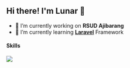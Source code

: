 ## Hi there! I'm Lunar 👋

<!--
**lunar21/lunar21** is a ✨ _special_ ✨ repository because its `README.md` (this file) appears on your GitHub profile.

Here are some ideas to get you started:

- 🔭 I’m currently working on ...
- 🌱 I’m currently learning ...
- 👯 I’m looking to collaborate on ...
- 🤔 I’m looking for help with ...
- 💬 Ask me about ...
- 📫 How to reach me: ...
- 😄 Pronouns: ...
- ⚡ Fun fact: ...
-->



- 🔭 I’m currently working on **RSUD Ajibarang**
- 🌱 I’m currently learning [**Laravel**](!https://laravel.com/) Framework

#### Skills

<img src="{https://img.shields.io/badge/HTML5-E34F26?style=for-the-badge&logo=html5&logoColor=white}" />
